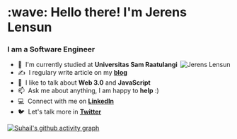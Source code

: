 <h1 align="left" id="jerensl-title">:wave: Hello there! I'm Jerens Lensun</h1>
<h3 align="left">I am a Software Engineer </h3>


<a href="#jerensl-title">
  <img src="https://github-readme-stats.vercel.app/api?username=jerensl&show_icons=true&theme=react&count_private=true&include_all_commits=true" alt="Jerens Lensun" align="right" />
</a>

- :office: &nbsp;I'm currently studied at **Universitas Sam Raatulangi**
- :writing_hand: &nbsp;I regulary write article on my **[blog]**
- :speech_balloon: &nbsp;I like to talk about **Web 3.0** and **JavaScript**
- :mailbox: &nbsp;Ask me about anything, I am happy to **help** :)
- :computer: &nbsp;Connect with me on **[LinkedIn]**
- :bird: &nbsp;Let's talk more in **[Twitter]**

[linkedin]: https://www.linkedin.com/in/jerensl "LinkedIn"
[twitter]: https://twitter.com/jerensl "Twitter"
[blog]: https://www.jerenslensun.com/blog "Blog"

[![Suhail's github activity graph](https://activity-graph.herokuapp.com/graph?username=jerensl&theme=react-dark)](https://github.com/jerensl)